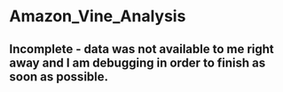 # Amazon_Vine_Analysis

## Incomplete - data was not available to me right away and I am debugging in order to finish as soon as possible. 
